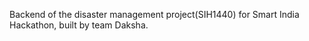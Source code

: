 Backend of the disaster management project(SIH1440) for Smart India Hackathon, built by team Daksha.